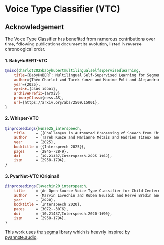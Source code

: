 # Voice Type Classifier (VTC)



## Acknowledgement
The Voice Type Classifier has benefited from numerous contributions over time, following publications document its evolution, listed in reverse chronological order.


#### 1. BabyHuBERT-VTC
```bibtex
@misc{charlot2025babyhubertmultilingualselfsupervisedlearning,
    title={BabyHuBERT: Multilingual Self-Supervised Learning for Segmenting Speakers in Child-Centered Long-Form Recordings}, 
    author={Théo Charlot and Tarek Kunze and Maxime Poli and Alejandrina Cristia and Emmanuel Dupoux and Marvin Lavechin},
    year={2025},
    eprint={2509.15001},
    archivePrefix={arXiv},
    primaryClass={eess.AS},
    url={https://arxiv.org/abs/2509.15001}, 
}
```

#### 2. Whisper-VTC
```bibtex
@inproceedings{kunze25_interspeech,
    title     = {{Challenges in Automated Processing of Speech from Child Wearables:  The Case of Voice Type Classifier}},
    author    = {Tarek Kunze and Marianne Métais and Hadrien Titeux and Lucas Elbert and Joseph Coffey and Emmanuel Dupoux and Alejandrina Cristia and Marvin Lavechin},
    year      = {2025},
    booktitle = {{Interspeech 2025}},
    pages     = {2845--2849},
    doi       = {10.21437/Interspeech.2025-1962},
    issn      = {2958-1796},
}
```

#### 3. PyanNet-VTC (Original)
```bibtex
@inproceedings{lavechin20_interspeech,
    title     = {An Open-Source Voice Type Classifier for Child-Centered Daylong Recordings},
    author    = {Marvin Lavechin and Ruben Bousbib and Hervé Bredin and Emmanuel Dupoux and Alejandrina Cristia},
    year      = {2020},
    booktitle = {Interspeech 2020},
    pages     = {3072--3076},
    doi       = {10.21437/Interspeech.2020-1690},
    issn      = {2958-1796},
}
```

This work uses the [segma](https://github.com/arxaqapi/segma) library which is heavely inspired by [pyannote.audio](https://github.com/pyannote/pyannote-audio).